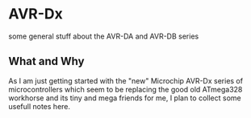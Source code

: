# AVR-Dx
some general stuff about the AVR-DA and AVR-DB series

## What and Why
As I am just getting started with the "new" Microchip AVR-Dx series of microcontrollers which seem to be replacing the good old ATmega328 workhorse and its tiny and mega friends for me, I plan to collect some usefull notes here.
